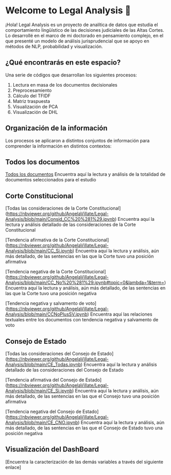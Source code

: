 # Welcome to Legal Analysis 🙋

¡Hola! Legal Analysis es un proyecto de analítica de datos que estudia el comportamiento lingüístico de las decisiones judiciales de las Altas Cortes. Lo desarrollé en el marco de mi doctorado en pensamiento complejo, en el que presenté un modelo de análisis jurisprudencial que se apoyo en métodos de NLP, probabilidad y visualización. 

## ¿Qué encontrarás en este espacio?

Una serie de códigos que desarrollan los siguientes procesos:

1. Lectura en masa de los documentos decisionales
2. Preprocesamiento
3. Cálculo del TFIDF
4. Matriz traspuesta
5. Visualización de PCA
6. Visualización de DHL

## Organización de la información

Los procesos se aplicaron a distintos conjuntos de información para comprender la información en distintos contextos:

## Todos los documentos

[Todos los documentos](https://nbviewer.org/github/AngelaVillate/Legal-Analysis/blob/main/TodasTodas.ipynb)
Encuentra aquí la lectura y análisis de la totalidad de documentos seleccionados para el estudio


## Corte Constitucional

[Todas las consideraciones de la Corte Constitucional] (https://nbviewer.org/github/AngelaVillate/Legal-Analysis/blob/main/Consid_CC%20%281%29.ipynb)
Encuentra aquí la lectura y análisis detallado de las consideraciones de la Corte Constitucional

[Tendencia afirmativa de la Corte Constitucional] (https://nbviewer.org/github/AngelaVillate/Legal-Analysis/blob/main/CC_Si.ipynb)
Encuentra aquí la lectura y análisis, aún más detallado, de las sentencias en las que la Corte tuvo una posición afirmativa

[Tendencia negativa de la Corte Constitucional] (https://nbviewer.org/github/AngelaVillate/Legal-Analysis/blob/main/CC_No%20%281%29.ipynb#topic=0&lambda=1&term=)
Encuentra aquí la lectura y análisis, aún más detallado, de las sentencias en las que la Corte tuvo una posición negativa

[Tendencia negativa y salvamento de voto] (https://nbviewer.org/github/AngelaVillate/Legal-Analysis/blob/main/CCNoPlusSV.ipynb)
Encuentra aquí las relaciones textuales entre los documentos con tendencia negativa y salvamento de voto


## Consejo de Estado

[Todas las consideraciones del Consejo de Estado] (https://nbviewer.org/github/AngelaVillate/Legal-Analysis/blob/main/CE_Todas.ipynb)
Encuentra aquí la lectura y análisis detallado de las consideraciones del Consejo de Estado

[Tendencia afirmativa del Consejo de Estado] (https://nbviewer.org/github/AngelaVillate/Legal-Analysis/blob/main/CE_Si.ipynb)
Encuentra aquí la lectura y análisis, aún más detallado, de las sentencias en las que el Consejo tuvo una posición afirmativa

[Tendencia negativa del Consejo de Estado] (https://nbviewer.org/github/AngelaVillate/Legal-Analysis/blob/main/CE_CNO.ipynb)
Encuentra aquí la lectura y análisis, aún más detallado, de las sentencias en las que el Consejo de Estado tuvo una posición negativa


## Visualización del DashBoard

[Encuentra la caracterización de las demás variables a través del siguiente enlace] 
